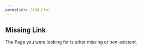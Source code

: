 ```yaml
---
permalink: /404.html
---
```


## Missing Link

The Page you were looking for is ether missing or non-existent.
